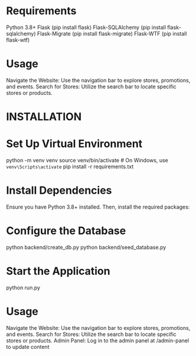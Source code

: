 

# Requirements
Python 3.8+
Flask (pip install flask)
Flask-SQLAlchemy (pip install flask-sqlalchemy)
Flask-Migrate (pip install flask-migrate)
Flask-WTF (pip install flask-wtf)

# Usage
Navigate the Website: Use the navigation bar to explore stores, promotions, and events.
Search for Stores: Utilize the search bar to locate specific stores or products.

# INSTALLATION

# Set Up Virtual Environment

python -m venv venv
source venv/bin/activate  # On Windows, use `venv\Scripts\activate`
pip install -r requirements.txt

# Install Dependencies
Ensure you have Python 3.8+ installed. Then, install the required packages:

# Configure the Database
python backend/create_db.py
python backend/seed_database.py

# Start the Application
python run.py

# Usage
Navigate the Website: Use the navigation bar to explore stores, promotions, and events.
Search for Stores: Utilize the search bar to locate specific stores or products.
Admin Panel: Log in to the admin panel at /admin-panel to update content